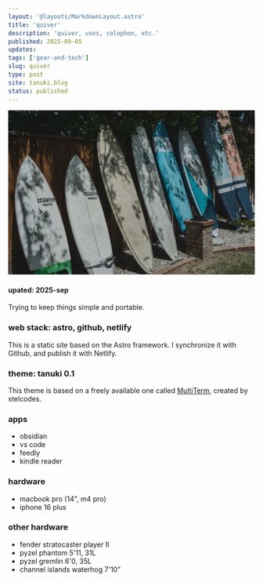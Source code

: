 ```yaml
---
layout: '@layouts/MarkdownLayout.astro'
title: 'quiver'
description: 'quiver, uses, colophon, etc.'
published: 2025-09-05
updates:
tags: ['gear-and-tech']
slug: quiver
type: post
site: tanuki.blog
status: published
---
```


![surfboards on display in my backyard](../assets/2022-04-quiver-0016.jpg 'my real quiver (apr 2022)')

#### upated: 2025-sep

Trying to keep things simple and portable.

### web stack: astro, github, netlify

This is a static site based on the Astro framework. I synchronize it with Github, and publish it with Netlify.

### theme: tanuki 0.1

This theme is based on a freely available one called [MultiTerm](https://multiterm.stelclementine.com), created by stelcodes.

### apps

- obsidian
- vs code
- feedly
- kindle reader

### hardware

- macbook pro (14", m4 pro)
- iphone 16 plus

### other hardware

- fender stratocaster player II
- pyzel phantom 5'11, 31L
- pyzel gremlin 6'0, 35L
- channel islands waterhog 7'10"
